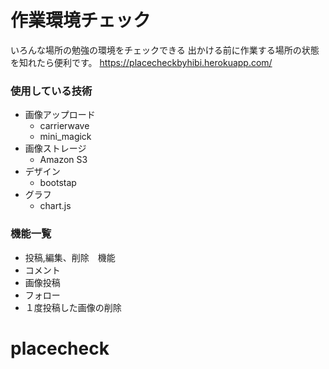 # 作業環境チェック

いろんな場所の勉強の環境をチェックできる
出かける前に作業する場所の状態を知れたら便利です。
https://placecheckbyhibi.herokuapp.com/

### 使用している技術
- 画像アップロード
  - carrierwave
  - mini_magick
- 画像ストレージ
  - Amazon S3
- デザイン
  - bootstap
- グラフ
  - chart.js
  
### 機能一覧
- 投稿,編集、削除　機能
- コメント
- 画像投稿
- フォロー
- １度投稿した画像の削除

# placecheck
